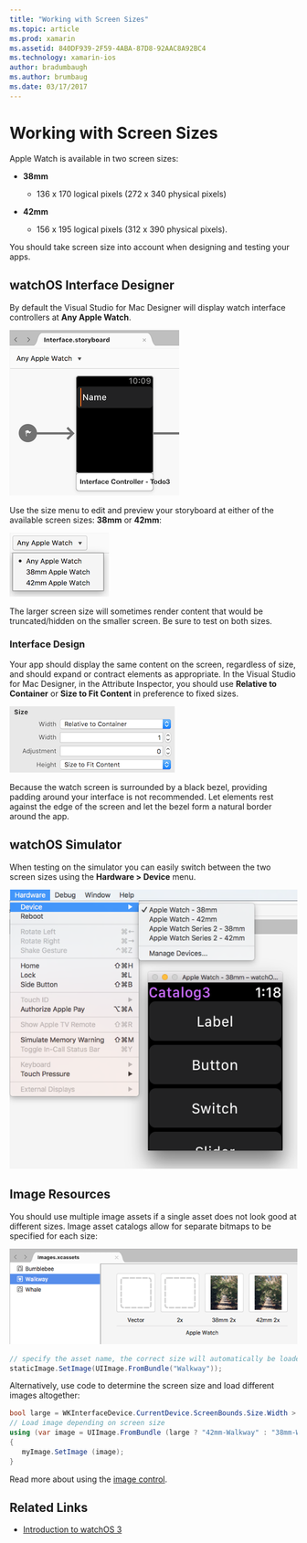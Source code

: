 ```yaml
---
title: "Working with Screen Sizes"
ms.topic: article
ms.prod: xamarin
ms.assetid: 840DF939-2F59-4ABA-87D8-92AAC8A92BC4
ms.technology: xamarin-ios
author: bradumbaugh
ms.author: brumbaug
ms.date: 03/17/2017
---
```


# Working with Screen Sizes

Apple Watch is available in two screen sizes:

- **38mm**
  - 136 x 170 logical pixels (272 x 340 physical pixels)

- **42mm**
  - 156 x 195 logical pixels (312 x 390 physical pixels).

You should take screen size into account when designing and testing your apps.

## watchOS Interface Designer

By default the Visual Studio for Mac Designer will display
  watch interface controllers at **Any Apple Watch**.

![](screen-sizes-images/screen-any-sml.png "The Designer displays watch interface controllers at Any Apple Watch")

Use the size menu to edit and preview your storyboard at either
  of the available screen sizes: **38mm** or **42mm**:

![](screen-sizes-images/screen-menu-sml.png "Selecting the 38mm or 42mm size")

The larger screen size will sometimes render content
  that would be truncated/hidden on the smaller screen.
  Be sure to test on both sizes.


### Interface Design

Your app should display the same content on the screen,
  regardless of size, and should expand or contract elements
  as appropriate. In the Visual Studio for Mac Designer, in the Attribute
  Inspector, you should use **Relative to Container** or
  **Size to Fit Content** in preference to fixed sizes.

![](screen-sizes-images/sizeattributepanel-sml.png "Use Relative to Container or Size to Fit Content in preference to fixed sizes")

Because the watch screen is surrounded by a black bezel, providing
  padding around your interface is not recommended. Let
  elements rest against the edge of the screen and let
  the bezel form a natural border around the app.


## watchOS Simulator

When testing on the simulator you can easily switch between the
  two screen sizes using the **Hardware > Device** menu.

![](screen-sizes-images/simulator.png "The simulator can switch between the two screen sizes using the Hardware Device menu")


## Image Resources

You should use multiple image assets if a single asset does not look
  good at different sizes. Image asset catalogs allow for separate bitmaps
  to be specified for each size:

![](screen-sizes-images/images-xcassets.png "Image asset catalog editor")

```csharp
// specify the asset name, the correct size will automatically be loaded
staticImage.SetImage(UIImage.FromBundle("Walkway"));
```

Alternatively, use code to determine the screen size and load
different images altogether:

```csharp
bool large = WKInterfaceDevice.CurrentDevice.ScreenBounds.Size.Width > 136.0;
// Load image depending on screen size
using (var image = UIImage.FromBundle (large ? "42mm-Walkway" : "38mm-Walkway"))
{
   myImage.SetImage (image); 
}
```

Read more about using the [image control](~/ios/watchos/user-interface/image.md).



## Related Links

- [Introduction to watchOS 3](~/ios/watchos/platform/introduction-to-watchos3/index.md)
